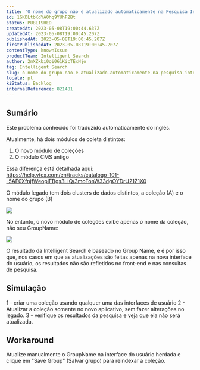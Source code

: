 ```yaml
---
title: 'O nome do grupo não é atualizado automaticamente na Pesquisa Inteligente'
id: 1GKDLtbKdYA0hq9YUhF2Bt
status: PUBLISHED
createdAt: 2023-05-08T19:00:44.637Z
updatedAt: 2023-05-08T19:00:45.207Z
publishedAt: 2023-05-08T19:00:45.207Z
firstPublishedAt: 2023-05-08T19:00:45.207Z
contentType: knownIssue
productTeam: Intelligent Search
author: 2mXZkbi0oi061KicTExNjo
tag: Intelligent Search
slug: o-nome-do-grupo-nao-e-atualizado-automaticamente-na-pesquisa-inteligente
locale: pt
kiStatus: Backlog
internalReference: 821481
---
```


## Sumário

<div class="alert alert-info">
  <p>Este problema conhecido foi traduzido automaticamente do inglês.</p>
</div>


Atualmente, há dois módulos de coleta distintos:

1) O novo módulo de coleções
2) O módulo CMS antigo

Essa diferença está detalhada aqui: https://help.vtex.com/en/tracks/catalogo-101--5AF0XfnjfWeopIFBgs3LIQ/3moFonW33dgOYDrU21Z1X0

O módulo legado tem dois clusters de dados distintos, a coleção (A) e o nome do grupo (B)

 ![](https://vtexhelp.zendesk.com/attachments/token/Wb85umTatjLPwTTdZ53985WHt/?name=image.png)

No entanto, o novo módulo de coleções exibe apenas o nome da coleção, não seu GroupName:

 ![](https://vtexhelp.zendesk.com/attachments/token/dXcYFigMd8BCKPCaF5wlvcUhZ/?name=image.png)

O resultado da Intelligent Search é baseado no Group Name, e é por isso que, nos casos em que as atualizações são feitas apenas na nova interface do usuário, os resultados não são refletidos no front-end e nas consultas de pesquisa.



## Simulação


1 - criar uma coleção usando qualquer uma das interfaces de usuário
2 - Atualizar a coleção somente no novo aplicativo, sem fazer alterações no legado.
3 - verifique os resultados da pesquisa e veja que ela não será atualizada.





## Workaround


Atualize manualmente o GroupName na interface do usuário herdada e clique em "Save Group" (Salvar grupo) para reindexar a coleção.





